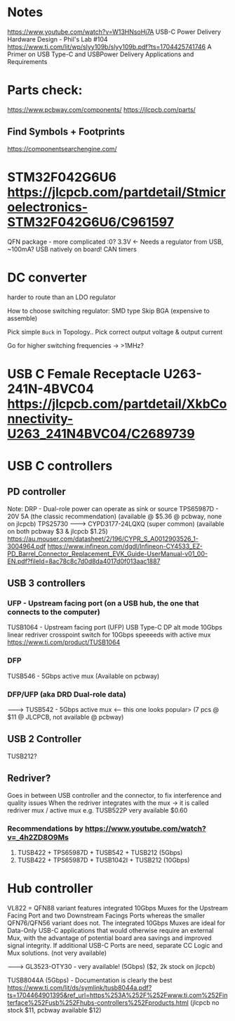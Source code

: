 # Notes
https://www.youtube.com/watch?v=W13HNsoHj7A USB-C Power Delivery Hardware Design - Phil's Lab #104
https://www.ti.com/lit/wp/slyy109b/slyy109b.pdf?ts=1704425741746 A Primer on USB Type-C and USBPower Delivery Applications and Requirements


# Parts check: 
https://www.pcbway.com/components/
https://jlcpcb.com/parts/

## Find Symbols + Footprints
https://componentsearchengine.com/


# STM32F042G6U6 https://jlcpcb.com/partdetail/Stmicroelectronics-STM32F042G6U6/C961597
QFN package - more complicated :0?
3.3V <- Needs a regulator from USB, ~100mA?
USB natively on board!
CAN timers 


# DC converter
harder to route than an LDO regulator

How to choose switching regulator:
SMD type 
Skip BGA (expensive to assemble)

Pick simple `Buck` in Topology..
Pick correct output voltage & output current

Go for higher switching frequencies -> >1MHz?

# USB C Female Receptacle  U263-241N-4BVC04  https://jlcpcb.com/partdetail/XkbConnectivity-U263_241N4BVC04/C2689739



# USB C controllers
## PD controller
Note: DRP - Dual-role power can operate as sink or source
TPS65987D - 20V 5A (the classic recommendation) (available @ $5.36 @ pcbway, none on jlcpcb)
TPS25730
---> CYPD3177-24LQXQ (super common) (available on both pcbway $3 & jlcpcb $1.25)
https://au.mouser.com/datasheet/2/196/CYPR_S_A0012903526_1-3004964.pdf
https://www.infineon.com/dgdl/Infineon-CY4533_EZ-PD_Barrel_Connector_Replacement_EVK_Guide-UserManual-v01_00-EN.pdf?fileId=8ac78c8c7d0d8da4017d0f013aac1887

## USB 3 controllers
### UFP - Upstream facing port (on a USB hub, the one that connects to the computer)
TUSB1064 - Upstream facing port (UFP) USB Type-C DP alt mode 10Gbps linear redriver crosspoint switch for 10Gbps speeeeds with active mux https://www.ti.com/product/TUSB1064
### DFP
TUSB546 - 5Gbps active mux (Available on pcbway)
### DFP/UFP (aka DRD Dual-role data)
---> TUSB542 - 5Gbps active mux <-- this one looks popular> (7 pcs @ $11 @ JLCPCB, not available @ pcbway)
## USB 2 Controller
TUSB212?
##
## Redriver?
Goes in between USB controller and the connector, to fix interference and quality issues
When the redriver integrates with the mux -> it is called redriver mux / active mux
e.g. TUSB522P very available $0.60

### Recommendations by https://www.youtube.com/watch?v=_4h2ZD8O9Ms
1. TUSB422 + TPS65987D + TUSB542 + TUSB212 (5Gbps)
2. TUSB422 + TPS65987D + TUSB1042I + TUSB212 (10Gbps)

# Hub controller
VL822 = QFN88 variant features integrated 10Gbps Muxes for the Upstream Facing Port and two Downstream Facings Ports whereas the smaller QFN76/QFN56 variant does not. The integrated 10Gbps Muxes are ideal for Data-Only USB-C applications that would otherwise require an external Mux, with the advantage of potential board area savings and improved signal integrity. If additional USB-C Ports are need, separate CC Logic and Mux solutions.
(not very available)

---> GL3523-OTY30 -  very available! (5Gbps) ($2, 2k stock on jlcpcb)

TUSB8044A (5Gbps) - Documentation is clearly the best https://www.ti.com/lit/ds/symlink/tusb8044a.pdf?ts=1704464901395&ref_url=https%253A%252F%252Fwww.ti.com%252Finterface%252Fusb%252Fhubs-controllers%252Fproducts.html (jlcpcb no stock $11, pcbway available $12)